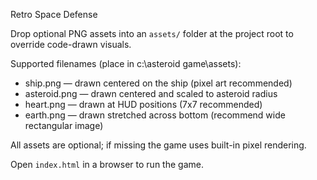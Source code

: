 Retro Space Defense

Drop optional PNG assets into an `assets/` folder at the project root to override code-drawn visuals.

Supported filenames (place in c:\asteroid game\assets\):
- ship.png    — drawn centered on the ship (pixel art recommended)
- asteroid.png — drawn centered and scaled to asteroid radius
- heart.png   — drawn at HUD positions (7x7 recommended)
- earth.png   — drawn stretched across bottom (recommend wide rectangular image)

All assets are optional; if missing the game uses built-in pixel rendering.

Open `index.html` in a browser to run the game.
